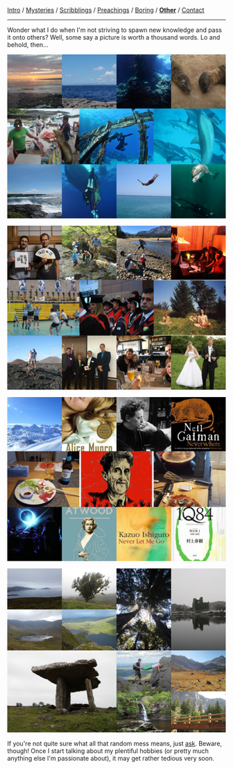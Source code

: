 [Intro](index.html) / [Mysteries](research.html) / [Scribblings](publications.html) / [Preachings](teaching.html) / [Boring](bio.html) / **[Other](life.html)** / [Contact](contact.html)

---

Wonder what I do when I'm not striving to spawn new knowledge and pass it onto others? Well, some say a picture is worth a thousand words. Lo and behold, then...

![Blue collage.](img/blue.png)

![People collage.](img/people.png)

![Misc collage.](img/misc.png)

![Green collage.](img/green.png)

If you're not quite sure what all that random mess means, just [ask](contact.html). Beware, though! Once I start talking about my plentiful hobbies (or pretty much anything else I'm passionate about), it may get rather tedious very soon.
